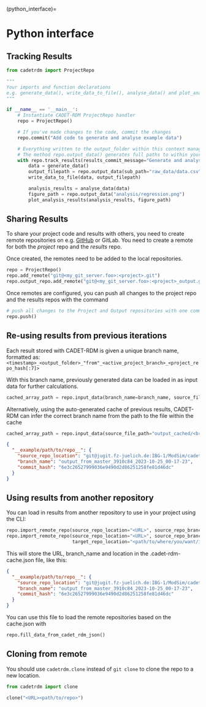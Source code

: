 (python_interface)=
# Python interface

## Tracking Results

```python
from cadetrdm import ProjectRepo

"""
Your imports and function declarations
e.g. generate_data(), write_data_to_file(), analyse_data() and plot_analysis_results()
"""

if __name__ == '__main__':
    # Instantiate CADET-RDM ProjectRepo handler
    repo = ProjectRepo()

    # If you've made changes to the code, commit the changes
    repo.commit("Add code to generate and analyse example data")

    # Everything written to the output_folder within this context manager gets tracked
    # The method repo.output_data() generates full paths to within your output_folder
    with repo.track_results(results_commit_message="Generate and analyse example data"):
        data = generate_data()
        output_filepath = repo.output_data(sub_path="raw_data/data.csv")
        write_data_to_file(data, output_filepath)

        analysis_results = analyse_data(data)
        figure_path = repo.output_data("analysis/regression.png")
        plot_analysis_results(analysis_results, figure_path)

```

## Sharing Results

To share your project code and results with others, you need to create remote repositories on e.g.
[GitHub](https://github.com/) or GitLab. You need to create a remote for both the _project_ repo and the
_results_ repo.

Once created, the remotes need to be added to the local repositories.

```python
repo = ProjectRepo()
repo.add_remote("git@<my_git_server.foo>:<project>.git")
repo.output_repo.add_remote("git@<my_git_server.foo>:<project>_output.git")
```

Once remotes are configured, you can push all changes to the project repo and the results repos with the
command

```python
# push all changes to the Project and Output repositories with one command:
repo.push()
```

## Re-using results from previous iterations

Each result stored with CADET-RDM is given a unique branch name, formatted as:
`<timestamp>_<output_folder>_"from"_<active_project_branch>_<project_repo_hash[:7]>`

With this branch name, previously generated data can be loaded in as input data for
further calculations.

```python
cached_array_path = repo.input_data(branch_name=branch_name, source_file_path="raw_data/data.csv")
```

Alternatively, using the auto-generated cache of previous results, CADET-RDM can infer
the correct branch name from the path to the file within the cache

```python
cached_array_path = repo.input_data(source_file_path="output_cached/<branch_name>/raw_data/data.csv")
```

```json
{
  "__example/path/to/repo__": {
    "source_repo_location": "git@jugit.fz-juelich.de:IBG-1/ModSim/cadet/agile_cadet_rdm_presentation_output.git",
    "branch_name": "output_from_master_3910c84_2023-10-25_00-17-23",
    "commit_hash": "6e3c26527999036e9490d2d86251258fe81d46dc"
  }
}
```

## Using results from another repository

You can load in results from another repository to use in your project using the CLI:

```python
repo.import_remote_repo(source_repo_location="<URL>", source_repo_branch="<branch_name>")
repo.import_remote_repo(source_repo_location="<URL>", source_repo_branch="<branch_name>",
                        target_repo_location="<path/to/where/you/want/it>")
```

This will store the URL, branch_name and location in the .cadet-rdm-cache.json file, like this:

```json
{
  "__example/path/to/repo__": {
    "source_repo_location": "git@jugit.fz-juelich.de:IBG-1/ModSim/cadet/agile_cadet_rdm_presentation_output.git",
    "branch_name": "output_from_master_3910c84_2023-10-25_00-17-23",
    "commit_hash": "6e3c26527999036e9490d2d86251258fe81d46dc"
  }
}
```

You can use this file to load the remote repositories based on the cache.json with

```python
repo.fill_data_from_cadet_rdm_json()
```

## Cloning from remote

You should use `cadetrdm.clone` instead of `git clone` to clone the repo to a new location.

```python
from cadetrdm import clone

clone("<URL><path/to/repo>")
```
